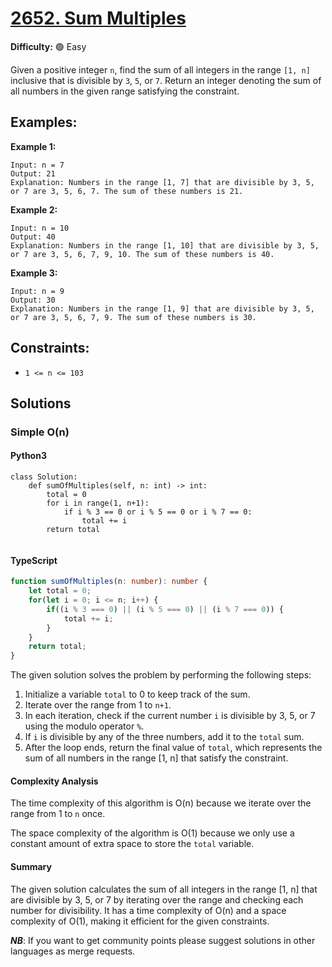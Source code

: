 # [2652. Sum Multiples](https://leetcode.com/problems/sum-multiples/description/)

**Difficulty:** :green_circle: Easy

Given a positive integer `n`, find the sum of all integers in the range `[1, n]` inclusive that is divisible by `3`, `5`, or `7`.
Return an integer denoting the sum of all numbers in the given range satisfying the constraint.


## Examples:
 
**Example 1:**
```text
Input: n = 7
Output: 21
Explanation: Numbers in the range [1, 7] that are divisible by 3, 5, or 7 are 3, 5, 6, 7. The sum of these numbers is 21.
```

**Example 2:**
```text
Input: n = 10
Output: 40
Explanation: Numbers in the range [1, 10] that are divisible by 3, 5, or 7 are 3, 5, 6, 7, 9, 10. The sum of these numbers is 40.
```

**Example 3:**
```text
Input: n = 9
Output: 30
Explanation: Numbers in the range [1, 9] that are divisible by 3, 5, or 7 are 3, 5, 6, 7, 9. The sum of these numbers is 30.
```

## Constraints:

- `1 <= n <= 103`


## Solutions

### Simple O(n) 

#### Python3

```python3
class Solution:
    def sumOfMultiples(self, n: int) -> int:
        total = 0
        for i in range(1, n+1):
            if i % 3 == 0 or i % 5 == 0 or i % 7 == 0:
                total += i
        return total
                
```

#### TypeScript

```typescript
function sumOfMultiples(n: number): number {
    let total = 0;
    for(let i = 0; i <= n; i++) {
        if((i % 3 === 0) || (i % 5 === 0) || (i % 7 === 0)) {
            total += i;
        }
    }
    return total;
}
```

The given solution solves the problem by performing the following steps:
1. Initialize a variable `total` to 0 to keep track of the sum.
2. Iterate over the range from 1 to `n+1`.
3. In each iteration, check if the current number `i` is divisible by 3, 5, or 7 using the modulo operator `%`.
4. If `i` is divisible by any of the three numbers, add it to the `total` sum.
5. After the loop ends, return the final value of `total`, which represents the sum of all numbers in the range [1, n] that satisfy the constraint.

#### Complexity Analysis

The time complexity of this algorithm is O(n) because we iterate over the range from 1 to `n` once.

The space complexity of the algorithm is O(1) because we only use a constant amount of extra space to store the `total` variable.

#### Summary

The given solution calculates the sum of all integers in the range [1, n] that are divisible by 3, 5, or 7 by iterating over the range and checking each number for divisibility. It has a time complexity of O(n) and a space complexity of O(1), making it efficient for the given constraints.

***NB***: If you want to get community points please suggest solutions in other languages as merge requests.

